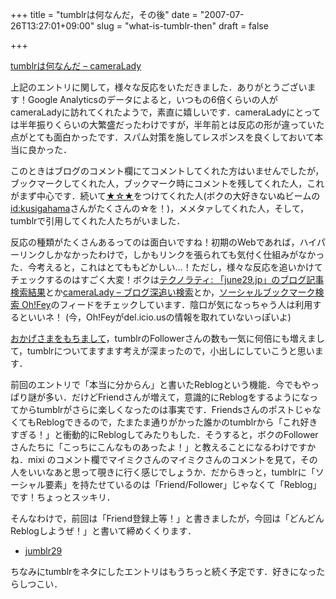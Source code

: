 +++
title = "tumblrは何なんだ，その後"
date = "2007-07-26T13:27:01+09:00"
slug = "what-is-tumblr-then"
draft = false

+++

<p><a href="http://june29.jp/2007/07/22/what-is-tumblr/">tumblrは何なんだ &#8211; cameraLady</a></p>
<p>上記のエントリに関して，様々な反応をいただきました．ありがとうございます！Google Analyticsのデータによると，いつもの6倍くらいの人がcameraLadyに訪れてくれたようで，素直に嬉しいです．cameraLadyにとっては半年振りくらいの大繁盛だったわけですが，半年前とは反応の形が違っていた点がとても面白かったです．スパム対策を施してレスポンスを良くしておいて本当に良かった．</p>
<p>このときはブログのコメント欄にてコメントしてくれた方はいませんでしたが，ブックマークしてくれた人，ブックマーク時にコメントを残してくれた人，これがまず中心です．続いて<a href="http://s.hatena.ne.jp/" target="_blank">★☆★</a>をつけてくれた人(ボクの大好きないぬビームの<a href="http://d.hatena.ne.jp/kusigahama/" target="_blank">id:kusigahama</a>さんがたくさんの☆を！)，メメタァしてくれた人，そして，tumblrで引用してくれた人たちがいました．</p>
<p>反応の種類がたくさんあるってのは面白いですね！初期のWebであれば，ハイパーリンクしかなかったわけで，しかもリンクを張られても気付く仕組みがなかった．今考えると，これはとてももどかしい…！ただし，様々な反応を追いかけてチェックするのはすごく大変！ボクは<a href="http://www.technorati.jp/search/http://june29.jp" target="_blank">テクノラティ: 「june29.jp」のブログ記事検索結果</a>とか<a href="http://blogsearch.fukaoi.com/?q=cameraLady" target="_blank">cameraLady &#8211; ブログ深追い検索</a>とか，<a href="http://ohfey.com/site/http://june29.jp/" target="_blank">ソーシャルブックマーク検索 Oh!Fey</a>のフィードをチェックしています．陰口が気になっちゃう人は利用するといいネ！ (今，Oh!Feyがdel.icio.usの情報を取れていないっぽいよ)</p>
<p><a href="http://oshiete1.goo.ne.jp/kotaeru.php3?q=1938144" target="_blank">おかげさまをもちまして</a>，tumblrのFollowerさんの数も一気に何倍にも増えまして，tumblrについてますます考えが深まったので，小出しにしていこうと思います．</p>
<p>前回のエントリで「本当に分からん」と書いたReblogという機能．今でもやっぱり謎が多い．だけどFriendさんが増えて，意識的にReblogをするようになってからtumblrがさらに楽しくなったのは事実です．FriendsさんのポストじゃなくてもReblogできるので，たまたま通りがかった誰かのtumblrから「これ好きすぎる！」と衝動的にReblogしてみたりもした．そうすると，ボクのFollowerさんたちに「こっちにこんなものあったよ！」と教えることになるわけですかね．mixi のコメント欄でマイミクさんのマイミクさんのコメントを見て，その人をいいなあと思って覗きに行く感じでしょうか．だからきっと，tumblrに「ソーシャル要素」を持たせているのは「Friend/Follower」じゃなくて「Reblog」です！ちょっとスッキリ．</p>
<p>そんなわけで，前回は「Friend登録上等！」と書きましたが，今回は「どんどんReblogしようぜ！」と書いて締めくくります．</p>
<ul>
<li><a href="http://june29.tumblr.com/" target="_blank">jumblr29</a></li>
</ul>
<p>ちなみにtumblrをネタにしたエントリはもうちっと続く予定です．好きになったらしつこい．</p>
